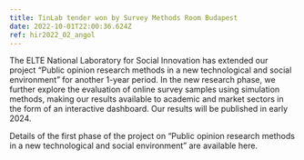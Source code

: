 ```yaml
---
title: TinLab tender won by Survey Methods Room Budapest
date: 2022-10-01T22:00:36.624Z
ref: hir2022_02_angol
---
```

The ELTE National Laboratory for Social Innovation has extended our project “Public opinion research methods in a new technological and social environment” for another 1-year period. In the new research phase, we further explore the evaluation of online survey samples using simulation methods, making our results available to academic and market sectors in the form of an interactive dashboard. Our results will be published in early 2024. 

Details of the first phase of the project on “Public opinion research methods in a new technological and social environment” are available here.